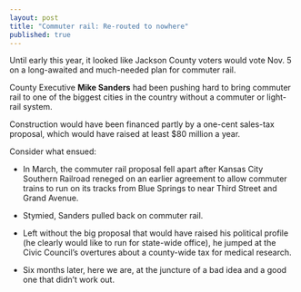 ```yaml
---
layout: post
title: "Commuter rail: Re-routed to nowhere"
published: true
---
```


Until early this year, it looked like Jackson County voters would vote Nov. 5 on a long-awaited and much-needed plan for commuter rail.

County Executive <strong>Mike Sanders</strong> had been pushing hard to bring commuter rail to one of the biggest cities in the country without a commuter or light-rail system.

Construction would have been financed partly by a one-cent sales-tax proposal, which would have raised at least $80 million a year.

Consider what ensued:
<ul>
	<li>In March, the commuter rail proposal fell apart after Kansas City Southern Railroad reneged on an earlier agreement to allow commuter trains to run on its tracks from Blue Springs to near Third Street and Grand Avenue.</li>
</ul>
<ul>
	<li>Stymied, Sanders pulled back on commuter rail.</li>
</ul>
<ul>
	<li>Left without the big proposal that would have raised his political profile (he clearly would like to run for state-wide office), he jumped at the Civic Council’s overtures about a county-wide tax for medical research.</li>
</ul>
<ul>
	<li>Six months later, here we are, at the juncture of a bad idea and a good one that didn’t work out.</li>
</ul>